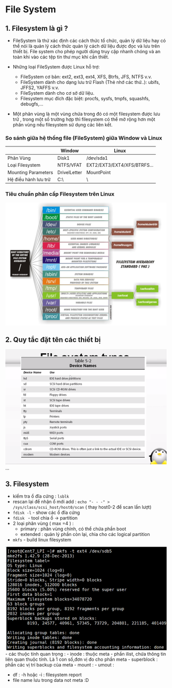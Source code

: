# File System

## 1. Filesystem là gì ?
 
- FileSystem là thứ xác định các cách thức tổ chức, quản lý dữ liệu hay có thể nói là quản lý cách thức quản lý cách dữ liệu được đọc và lưu trên thiết bị. File system cho phép người dùng truy cập nhanh chóng và an toàn khi vào các tệp tin thư mục khi cần thiết.
- Những loại FileSystem được Linux hỗ trợ:
  -   FileSystem cơ bản: ext2, ext3, ext4, XFS, Btrfs, JFS, NTFS v.v.
  -   FileSystem dành cho dạng lưu trữ Flash (Thẻ nhớ các thứ..): ubifs, JFFS2, YAFFS v.v.
  -   FileSystem dành cho cơ sở dữ liệu.
  -   Filesystem mục đích đặc biệt: procfs, sysfs, tmpfs, squashfs, debugfs,…
   
     
- Một phân vùng là một vùng chứa trong đó có một filesystem được lưu trữ , trong một số trường hợp thì filesystem có thể mở rộng hơn một phân vùng nếu filesystem sử dụng các liên kết.


### So sánh giữa hệ thống file (FileSystem) giữa Window và Linux

|    | Window | Linux
| -- | ------ | ------
| Phân Vùng | Disk1 | /dev/sda1
| Loại Filesystem | NTFS/VFAT | EXT2/EXT3/EXT4/XFS/BTRFS…
| Mounting Parameters | DrivelLetter | MountPoint
| Hệ điều hành lưu trữ | C:\ | \


### Tiêu chuẩn phân cấp Filesystem trên Linux 

<img src="https://github.com/tulha161/linux/blob/main/images/10.1.png">

## 2. Quy tắc đặt tên các thiết bị

 <img src="https://github.com/tulha161/linux/blob/main/images/09.01.png">
 ...
 
## 3. Filesystem
 - kiểm tra ổ đĩa cứng : ````lsblk````
 - rescan lại để nhận ổ mới add : ````echo "- - -" > /sys/class/scsi_host/host0/scan```` ( thay host0-2 để scan lần lượt)
 - ````fdisk -l```` - show các ổ đĩa cứng
 - ````fdisk ```` - tool chia ổ -> partition
 - 2 loại phân vùng ( max =4 ) : 
	- primary  : phân vùng chính, có thể chứa phần boot
	- extended : quản lý phần còn lại, chia cho các logical partition
 - ````mkfs```` - build linux filesystem
<img src="https://github.com/tulha161/linux/blob/main/images/09.02.png">
 - các thuộc tính quan trọng : 
	- inode : thuộc  meta -  phần ilist, chứa thông tin liên quan thuộc tính. Là 1 con số,đơn vị đo cho phần meta 
	- superblock : phần các vị trí backup của meta 
 - mount : 
 - umout :
 
 
 - df : -h hoặc -i : filesystem report
 - file name lưu trong data not meta :D 
